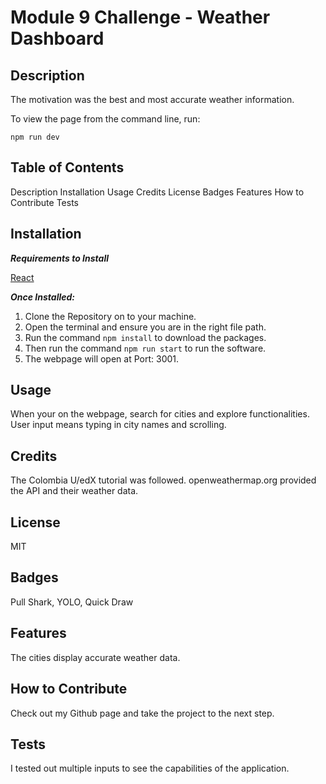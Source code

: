 # Module 9 Challenge - Weather Dashboard

## Description
The motivation was the best and most accurate weather information.

To view the page from the command line, run:
```
npm run dev
```

## Table of Contents
Description
Installation
Usage
Credits
License
Badges
Features
How to Contribute
Tests

## Installation
***Requirements to Install***

[React](https://react.dev/)

***Once Installed:***
1. Clone the Repository on to your machine.
2. Open the terminal and ensure you are in the right file path.
3. Run the command ```npm install``` to download the packages.
4. Then run the command ```npm run start``` to run the software.
5. The webpage will open at Port: 3001.

## Usage
When your on the webpage, search for cities and explore functionalities. User input means typing in city names and scrolling.

## Credits
The Colombia U/edX tutorial was followed. openweathermap.org provided the API and their weather data.

## License
MIT

## Badges
Pull Shark, YOLO, Quick Draw

## Features
The cities display accurate weather data.

## How to Contribute
Check out my Github page and take the project to the next step.

## Tests
I tested out multiple inputs to see the capabilities of the application.